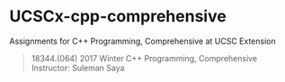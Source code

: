# UCSCx-cpp-comprehensive

Assignments for C++ Programming, Comprehensive at UCSC Extension

> 18344.(064) 2017 Winter
> C++ Programming, Comprehensive
> Instructor: Suleman Saya
